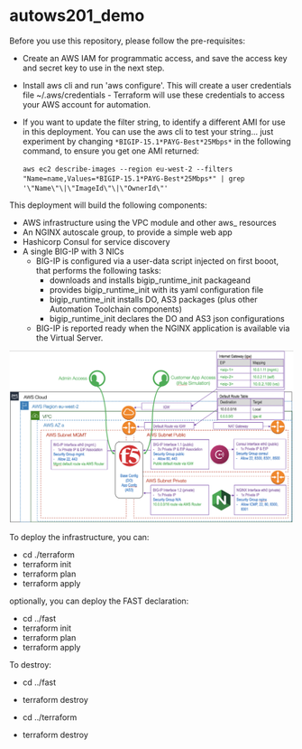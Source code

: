 # autows201_demo

Before you use this repository, please follow the pre-requisites:

-   Create an AWS IAM for programmatic access, and save the access key and secret key to use in the next step.
-   Install aws cli and run 'aws configure'.  This will create a user credentials file ~/.aws/credentials - Terraform will use these credentials to access your AWS account for automation.

-   If you want to update the filter string, to identify a different AMI for use in this deployment.  You can use the aws cli to test your string... just experiment by changing `*BIGIP-15.1*PAYG-Best*25Mbps*` in the following command, to ensure you get one AMI returned:

    `aws ec2 describe-images --region eu-west-2 --filters "Name=name,Values=*BIGIP-15.1*PAYG-Best*25Mbps*" | grep '\"Name\"\|\"ImageId\"\|\"OwnerId\"'`

This deployment will build the following components:

- AWS infrastructure using the VPC module and other aws_ resources
- An NGINX autoscale group, to provide a simple web app
- Hashicorp Consul for service discovery
- A single BIG-IP with 3 NICs
    - BIG-IP is configured via a user-data script injected on first booot, that performs the following tasks:
        - downloads and installs bigip_runtime_init packageand 
        - provides bigip_runtime_init with its yaml configuration file
        - bigip_runtime_init installs DO, AS3 packages (plus other Automation Toolchain components)
        - bigip_runtime_init declares the DO and AS3 json configurations
    - BIG-IP is reported ready when the NGINX application is available via the Virtual Server.

<img src="./images/deploy_diagram.png">

To deploy the infrastructure, you can:
-   cd ./terraform
-   terraform init
-   terraform plan
-   terraform apply

optionally, you can deploy the FAST declaration:
-   cd ../fast
-   terraform init
-   terraform plan
-   terraform apply


To destroy:
-   cd ../fast 
-   terraform destroy

-   cd ../terraform 
-   terraform destroy
